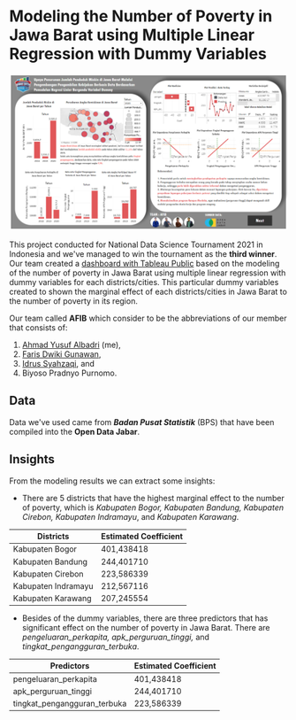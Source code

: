 # Modeling the Number of Poverty in Jawa Barat using Multiple Linear Regression with Dummy Variables

![Dashboard Overview](https://github.com/ayusufalba25/Poverty-in-JawaBarat/blob/master/images/Dashboard%20Overview.png)

This project conducted for National Data Science Tournament 2021 in Indonesia and we've managed to win the tournament as the **third winner**. Our team created a [dashboard with Tableau Public](https://public.tableau.com/app/profile/faris.dwiki.gunawan/viz/AFIB_VI/DashboardKemiskinan) based on the modeling of the number of poverty in Jawa Barat using multiple linear regression with dummy variables for each districts/cities. This particular dummy variables created to shown the marginal effect of each districts/cities in Jawa Barat to the number of poverty in its region.

Our team called **AFIB** which consider to be the abbreviations of our member that consists of:

1. [Ahmad Yusuf Albadri](https://www.linkedin.com/in/ahmad-yusuf-a-ab5696130/) (me),
2. [Faris Dwiki Gunawan](https://www.linkedin.com/in/faris-dwiki-gunawan/),
3. [Idrus Syahzaqi](https://www.linkedin.com/in/idrus-syahzaqi-9670b719b/), and
4. Biyoso Pradnyo Purnomo.

## Data
Data we've used came from ***Badan Pusat Statistik*** (BPS) that have been compiled into the **Open Data Jabar**.

## Insights
From the modeling results we can extract some insights:

* There are 5 districts that have the highest marginal effect to the number of poverty, which is *Kabupaten Bogor, Kabupaten Bandung, Kabupaten Cirebon, Kabupaten Indramayu*, and *Kabupaten Karawang*.

Districts | Estimated Coefficient
------------ | -------------
Kabupaten Bogor | 401,438418
Kabupaten Bandung | 244,401710
Kabupaten Cirebon | 223,586339
Kabupaten Indramayu | 212,567116
Kabupaten Karawang | 207,245554

* Besides of the dummy variables, there are three predictors that has significant effect on the number of poverty in Jawa Barat. There are *pengeluaran_perkapita, apk_perguruan_tinggi,* and *tingkat_pengangguran_terbuka*.

Predictors | Estimated Coefficient
------------ | -------------
pengeluaran_perkapita | 401,438418
apk_perguruan_tinggi | 244,401710
tingkat_pengangguran_terbuka | 223,586339
